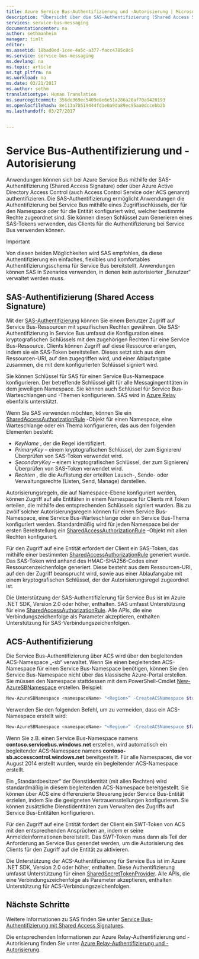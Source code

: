 ```yaml
---
title: Azure Service Bus-Authentifizierung und -Autorisierung | Microsoft-Dokumentation
description: "Übersicht über die SAS-Authentifizierung (Shared Access Signature)."
services: service-bus-messaging
documentationcenter: na
author: sethmanheim
manager: timlt
editor: 
ms.assetid: 18bad0ed-1cee-4a5c-a377-facc4785c8c9
ms.service: service-bus-messaging
ms.devlang: na
ms.topic: article
ms.tgt_pltfrm: na
ms.workload: na
ms.date: 03/21/2017
ms.author: sethm
translationtype: Human Translation
ms.sourcegitcommit: 356de369ec5409e8e6e51a286a20af70a9420193
ms.openlocfilehash: 8e113a78519444fd1e0a9da89ec95aa0dccebb2b
ms.lasthandoff: 03/27/2017


---
```

# <a name="service-bus-authentication-and-authorization"></a>Service Bus-Authentifizierung und -Autorisierung
Anwendungen können sich bei Azure Service Bus mithilfe der SAS-Authentifizierung (Shared Access Signature) oder über Azure Active Directory Access Control (auch Access Control Service oder ACS genannt) authentifizieren. Die SAS-Authentifizierung ermöglicht Anwendungen die Authentifizierung bei Service Bus mithilfe eines Zugriffsschlüssels, der für den Namespace oder für die Entität konfiguriert wird, welcher bestimmte Rechte zugeordnet sind. Sie können diesen Schlüssel zum Generieren eines SAS-Tokens verwenden, das Clients für die Authentifizierung bei Service Bus verwenden können.

> [!IMPORTANT]
> Von diesen beiden Möglichkeiten wird SAS empfohlen, da diese Authentifizierung ein einfaches, flexibles und komfortables Authentifizierungsschema für Service Bus bereitstellt. Anwendungen können SAS in Szenarios verwenden, in denen kein autorisierter „Benutzer“ verwaltet werden muss. 

## <a name="shared-access-signature-authentication"></a>SAS-Authentifizierung (Shared Access Signature)
Mit der [SAS-Authentifizierung](service-bus-sas.md) können Sie einem Benutzer Zugriff auf Service Bus-Ressourcen mit spezifischen Rechten gewähren. Die SAS-Authentifizierung in Service Bus umfasst die Konfiguration eines kryptografischen Schlüssels mit den zugehörigen Rechten für eine Service Bus-Ressource. Clients können Zugriff auf diese Ressource erlangen, indem sie ein SAS-Token bereitstellen. Dieses setzt sich aus dem Ressourcen-URI, auf den zugegriffen wird, und einer Ablaufangabe zusammen, die mit dem konfigurierten Schlüssel signiert wird.

Sie können Schlüssel für SAS für einen Service Bus-Namespace konfigurieren. Der betreffende Schlüssel gilt für alle Messagingentitäten in dem jeweiligen Namespace. Sie können auch Schlüssel für Service Bus-Warteschlangen und -Themen konfigurieren. SAS wird in [Azure Relay](../service-bus-relay/relay-authentication-and-authorization.md) ebenfalls unterstützt.

Wenn Sie SAS verwenden möchten, können Sie ein [SharedAccessAuthorizationRule](/dotnet/api/microsoft.servicebus.messaging.sharedaccessauthorizationrule) -Objekt für einen Namespace, eine Warteschlange oder ein Thema konfigurieren, das aus den folgenden Elementen besteht:

* *KeyName* , der die Regel identifiziert.
* *PrimaryKey* – einem kryptografischen Schlüssel, der zum Signieren/Überprüfen von SAS-Token verwendet wird.
* *SecondaryKey* – einem kryptografischen Schlüssel, der zum Signieren/Überprüfen von SAS-Token verwendet wird.
* *Rechten* , die die Auflistung der erteilten Lausch-, Sende- oder Verwaltungsrechte (Listen, Send, Manage) darstellen.

Autorisierungsregeln, die auf Namespace-Ebene konfiguriert werden, können Zugriff auf alle Entitäten in einem Namespace für Clients mit Token erteilen, die mithilfe des entsprechenden Schlüssels signiert wurden. Bis zu zwölf solcher Autorisierungsregeln können für einen Service Bus-Namespace, eine Service Bus-Warteschlange oder ein Service Bus-Thema konfiguriert werden. Standardmäßig wird für jeden Namespace bei der ersten Bereitstellung ein [SharedAccessAuthorizationRule](/dotnet/api/microsoft.servicebus.messaging.sharedaccessauthorizationrule) -Objekt mit allen Rechten konfiguriert.

Für den Zugriff auf eine Entität erfordert der Client ein SAS-Token, das mithilfe einer bestimmten [SharedAccessAuthorizationRule](/dotnet/api/microsoft.servicebus.messaging.sharedaccessauthorizationrule) generiert wurde. Das SAS-Token wird anhand des HMAC-SHA256-Codes einer Ressourcenzeichenfolge generiert. Diese  besteht aus dem Ressourcen-URI, auf den der Zugriff beansprucht wird, sowie aus einer Ablaufangabe mit einem kryptografischen Schlüssel, der der Autorisierungsregel zugeordnet ist.

Die Unterstützung der SAS-Authentifizierung für Service Bus ist im Azure .NET SDK, Version 2.0 oder höher, enthalten. SAS umfasst Unterstützung für eine [SharedAccessAuthorizationRule](https://docs.microsoft.com/dotnet/api/microsoft.servicebus.messaging.sharedaccessauthorizationrule). Alle APIs, die eine Verbindungszeichenfolge als Parameter akzeptieren, enthalten Unterstützung für SAS-Verbindungszeichenfolgen.

## <a name="acs-authentication"></a>ACS-Authentifizierung
Die Service Bus-Authentifizierung über ACS wird über den begleitenden ACS-Namespace „-sb“ verwaltet. Wenn Sie einen begleitenden ACS-Namespace für einen Service Bus-Namespace benötigen, können Sie den Service Bus-Namespace nicht über das klassische Azure-Portal erstellen. Sie müssen den Namespace stattdessen mit dem PowerShell-Cmdlet [New-AzureSBNamespace](/powershell/servicemanagement/azure.compute/v1.6.1/New-AzureSBNamespace) erstellen. Beispiel:

```powershell
New-AzureSBNamespace <namespaceName> "<Region>” -CreateACSNamespace $true
```

Verwenden Sie den folgenden Befehl, um zu vermeiden, dass ein ACS-Namespace erstellt wird:

```powershell
New-AzureSBNamespace <namespaceName> "<Region>” -CreateACSNamespace $false
```

Wenn Sie z.B. einen Service Bus-Namespace namens **contoso.servicebus.windows.net** erstellen, wird automatisch ein begleitender ACS-Namespace namens **contoso-sb.accesscontrol.windows.net** bereitgestellt. Für alle Namespaces, die vor August 2014 erstellt wurden, wurde ein begleitender ACS-Namespace erstellt.

Ein „Standardbesitzer“ der Dienstidentität (mit allen Rechten) wird standardmäßig in diesem begleitenden ACS-Namespace bereitgestellt. Sie können über ACS eine differenzierte Steuerung jeder Service Bus-Entität erzielen, indem Sie die geeigneten Vertrauensstellungen konfigurieren. Sie können zusätzliche Dienstidentitäten zum Verwalten des Zugriffs auf Service Bus-Entitäten konfigurieren.

Für den Zugriff auf eine Entität fordert der Client ein SWT-Token von ACS mit den entsprechenden Ansprüchen an, indem er seine Anmeldeinformationen bereitstellt. Das SWT-Token muss dann als Teil der Anforderung an Service Bus gesendet werden, um die Autorisierung des Clients für den Zugriff auf die Entität zu aktivieren.

Die Unterstützung der ACS-Authentifizierung für Service Bus ist im Azure .NET SDK, Version 2.0 oder höher, enthalten. Diese Authentifizierung umfasst Unterstützung für einen [SharedSecretTokenProvider](/dotnet/api/microsoft.servicebus.sharedsecrettokenprovider). Alle APIs, die eine Verbindungszeichenfolge als Parameter akzeptieren, enthalten Unterstützung für ACS-Verbindungszeichenfolgen.

## <a name="next-steps"></a>Nächste Schritte
Weitere Informationen zu SAS finden Sie unter [Service Bus-Authentifizierung mit Shared Access Signatures](service-bus-sas.md).

Die entsprechenden Informationen zur Azure Relay-Authentifizierung und -Autorisierung finden Sie unter [Azure Relay-Authentifizierung und -Autorisierung](../service-bus-relay/relay-authentication-and-authorization.md). 


